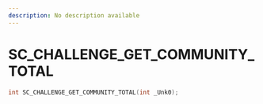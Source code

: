 ```yaml
---
description: No description available 
---
```


# SC_CHALLENGE_GET_COMMUNITY_TOTAL

```cpp
int SC_CHALLENGE_GET_COMMUNITY_TOTAL(int _Unk0);
```